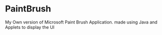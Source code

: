 # PaintBrush
My Own version of Microsoft Paint Brush Application. made using Java and Applets to display the UI

